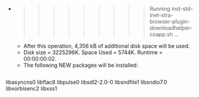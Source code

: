 * >>>>>>>>> Running inst-std-inet-xtra-browser-plugin-downloadhelper-coapp.sh ...
  * After this operation, 4,356 kB of additional disk space will be used.
  * Disk size = 3225296K. Space Used = 5744K. Runtime = 00:00:00:02.
  * The following NEW packages will be installed:
  ```bash
libasyncns0 libflac8 libpulse0 libsdl2-2.0-0 libsndfile1
libsndio7.0 libvorbisenc2 libxss1
  ```
